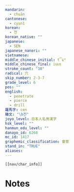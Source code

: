 ```yaml
---
mandarin:
  - chuān
cantonese:
  - cyun1
korean:
  - 천
korean_native: ""
japanese:
  - SEN
japanese_nanori: ""
vietnamese:
middle_chinese_initial: t͡ɕʰ
middle_chinese_final: iuᴇn
stroke_count: "10"
radical: 穴
skip_number: 2-3-7
grade_level: 6
pos: ""
english:
  - penetrate
  - pierce
  - drill
羅馬字: cen
韓文: "\b천"
joyo_level: 日本人名用漢字
hsk_level: ""
hanmun_edu_level: ""
danayo_id: 6268
mc_id: 1417
graphemic_classification: 會意
stand_in: "TRUE"
aliases:
---
```

```meta-bind-embed
[[nav/char_info]]
```

# Notes
